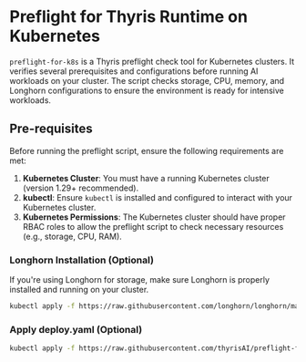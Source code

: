 # Preflight for Thyris Runtime on Kubernetes

`preflight-for-k8s` is a Thyris preflight check tool for Kubernetes clusters. It verifies several prerequisites and configurations before running AI workloads on your cluster. The script checks storage, CPU, memory, and Longhorn configurations to ensure the environment is ready for intensive workloads.

## Pre-requisites

Before running the preflight script, ensure the following requirements are met:

1. **Kubernetes Cluster**: You must have a running Kubernetes cluster (version 1.29+ recommended).
2. **kubectl**: Ensure `kubectl` is installed and configured to interact with your Kubernetes cluster.
4. **Kubernetes Permissions**: The Kubernetes cluster should have proper RBAC roles to allow the preflight script to check necessary resources (e.g., storage, CPU, RAM).

### Longhorn Installation (Optional)
If you're using Longhorn for storage, make sure Longhorn is properly installed and running on your cluster.

```bash
kubectl apply -f https://raw.githubusercontent.com/longhorn/longhorn/master/deploy/longhorn.yaml
```
### Apply deploy.yaml (Optional)

```bash
kubectl apply -f https://raw.githubusercontent.com/thyrisAI/preflight-for-k8s/refs/heads/main/deploy/deploy.yaml
```




